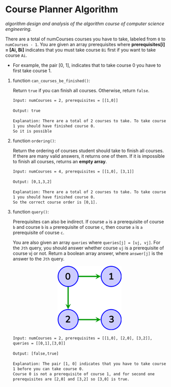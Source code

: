 # Course Planner Algorithm
*algorithm design and analysis of the algorithm course of computer science engineering.*

There are a total of numCourses courses you have to take, labeled from `0` to `numCourses - 1`. You are given an array prerequisites where **prerequisites[i] = [Ai, Bi]** indicates that you must take course `Bi` first if you want to take course `Ai`.
* For example, the pair [0, 1], indicates that to take course 0 you have to first take course 1.

1. function `can_courses_be_finished()`:

    Return `true` if you can finish all courses. Otherwise, return `false`.
    ```
    Input: numCourses = 2, prerequisites = [[1,0]]

    Output: true

    Explanation: There are a total of 2 courses to take. To take course 1 you should have finished course 0.
    So it is possible
    ```

2. function `ordering()`:

    Return the ordering of courses student should take to finish all courses. If there are many valid answers, it returns one of them. If it is impossible to finish all courses, returns an **empty array**.
    ```
    Input: numCourses = 4, prerequisites = [[1,0], [3,1]]

    Output: [0,1,3,2]

    Explanation: There are a total of 2 courses to take. To take course 1 you should have finished course 0.
    So the correct course order is [0,1].
    ```
    
3. function `query()`:

    Prerequisites can also be indirect. If course `a` is a prerequisite of course `b` and course `b` is `a`
prerequisite of course `c`, then course `a` is `a` prerequisite of course `c`.

    You are also given an array `queries` where `queries[j] = [uj, vj]`. For the `Jth` query, you should
answer whether course `uj` is a prerequisite of course vj or not.
Return a boolean array answer, where `answer[j]` is the answer to the `Jth` query.

    <p align="center">
        <img src="doc/part3_digrapg.png" height=200/>
    </p>

    ```
    Input: numCourses = 2, prerequisites = [[1,0], [2,0], [3,2]], queries = [[0,1],[3,0]]
    
    Output: [false,true]
    
    Explanation: The pair [1, 0] indicates that you have to take course 1 before you can take course 0.
    Course 0 is not a prerequisite of course 1, and for second one prerequisites are [2,0] and [3,2] so [3,0] is true.
    ```
